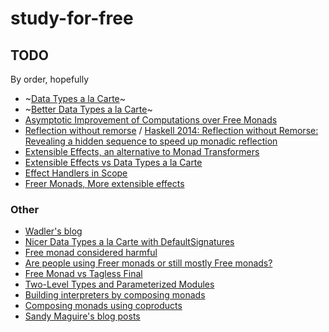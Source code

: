 # study-for-free

## TODO

By order, hopefully

- ~[Data Types a la Carte](https://www.cs.ru.nl/~W.Swierstra/Publications/DataTypesALaCarte.pdf)~
- ~[Better Data Types a la Carte](https://reasonablypolymorphic.com/blog/better-data-types-a-la-carte/)~
- [Asymptotic Improvement of Computations over Free Monads](https://www.janis-voigtlaender.eu/papers/AsymptoticImprovementOfComputationsOverFreeMonads.pdf)
- [Reflection without remorse](http://okmij.org/ftp/Haskell/zseq.pdf) / [Haskell 2014: Reflection without Remorse: Revealing a hidden sequence to speed up monadic reflection](https://www.youtube.com/watch?v=_XoI65Rxmss&t=5s)
- [Extensible Effects, an alternative to Monad Transformers](http://okmij.org/ftp/Haskell/extensible/index.html)
- [Extensible Effects vs Data Types a la Carte](http://okmij.org/ftp/Haskell/extensible/extensible-a-la-carte.html)
- [Effect Handlers in Scope](https://www.cs.ox.ac.uk/people/nicolas.wu/papers/Scope.pdf)
- [Freer Monads, More extensible effects](http://okmij.org/ftp/Haskell/extensible/more.pdf)

### Other

- [Wadler's blog](https://wadler.blogspot.com/2008/02/data-types-la-carte.html)
- [Nicer Data Types a la Carte with DefaultSignatures](https://yairchu.github.io/posts/dtalc-with-defaultsigs.html)
- [Free monad considered harmful](https://markkarpov.com/post/free-monad-considered-harmful.html)
- [Are people using Freer monads or still mostly Free monads?](https://www.reddit.com/r/haskell/comments/7q4sku/are_people_using_freer_monads_or_still_mostly/dsmlnh7/)
- [Free Monad vs Tagless Final](https://medium.com/@agaro1121/free-monad-vs-tagless-final-623f92313eac)
- [Two-Level Types and Parameterized Modules](https://www.researchgate.net/publication/2538376_Two-Level_Types_and_Parameterized_Modules_Functional_Pearls)
- [Building interpreters by composing monads](https://dl.acm.org/citation.cfm?id=178068)
- [Composing  monads  using  coproducts](http://www.informatik.uni-bremen.de/~clueth/papers/icfp02.pdf)
- [Sandy Maguire's blog posts](https://reasonablypolymorphic.com/blog/archives/)
